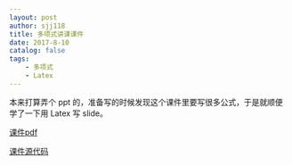```yaml
---
layout: post
author: sjj118
title: 多项式讲课课件
date: 2017-8-10
catalog: false
tags:
    - 多项式
    - Latex
---
```


本来打算弄个 ppt 的，准备写的时候发现这个课件里要写很多公式，于是就顺便学了一下用 Latex 写 slide。

[课件pdf]("files/多项式.pdf")

[课件源代码](files/多项式.pdf)